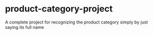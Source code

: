 # product-category-project
A complete project for recognizing the product category simply by just saying its full name
